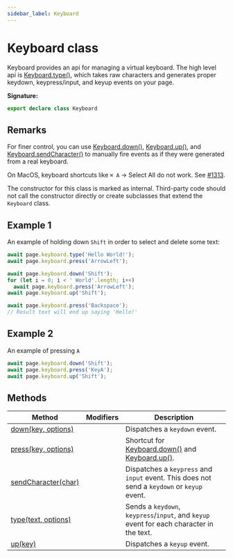 ```yaml
---
sidebar_label: Keyboard
---
```

# Keyboard class

Keyboard provides an api for managing a virtual keyboard. The high level api is [Keyboard.type()](./puppeteer.keyboard.type.md), which takes raw characters and generates proper keydown, keypress/input, and keyup events on your page.

**Signature:**

```typescript
export declare class Keyboard 
```

## Remarks

For finer control, you can use [Keyboard.down()](./puppeteer.keyboard.down.md), [Keyboard.up()](./puppeteer.keyboard.up.md), and [Keyboard.sendCharacter()](./puppeteer.keyboard.sendcharacter.md) to manually fire events as if they were generated from a real keyboard.

On MacOS, keyboard shortcuts like `⌘ A` -&gt; Select All do not work. See [\#1313](https://github.com/puppeteer/puppeteer/issues/1313).

The constructor for this class is marked as internal. Third-party code should not call the constructor directly or create subclasses that extend the `Keyboard` class.

## Example 1

An example of holding down `Shift` in order to select and delete some text:

```ts
await page.keyboard.type('Hello World!');
await page.keyboard.press('ArrowLeft');

await page.keyboard.down('Shift');
for (let i = 0; i < ' World'.length; i++)
  await page.keyboard.press('ArrowLeft');
await page.keyboard.up('Shift');

await page.keyboard.press('Backspace');
// Result text will end up saying 'Hello!'
```

## Example 2

An example of pressing `A`

```ts
await page.keyboard.down('Shift');
await page.keyboard.press('KeyA');
await page.keyboard.up('Shift');
```

## Methods

|  Method | Modifiers | Description |
|  --- | --- | --- |
|  [down(key, options)](./puppeteer.keyboard.down.md) |  | Dispatches a <code>keydown</code> event. |
|  [press(key, options)](./puppeteer.keyboard.press.md) |  | Shortcut for [Keyboard.down()](./puppeteer.keyboard.down.md) and [Keyboard.up()](./puppeteer.keyboard.up.md). |
|  [sendCharacter(char)](./puppeteer.keyboard.sendcharacter.md) |  | Dispatches a <code>keypress</code> and <code>input</code> event. This does not send a <code>keydown</code> or <code>keyup</code> event. |
|  [type(text, options)](./puppeteer.keyboard.type.md) |  | Sends a <code>keydown</code>, <code>keypress</code>/<code>input</code>, and <code>keyup</code> event for each character in the text. |
|  [up(key)](./puppeteer.keyboard.up.md) |  | Dispatches a <code>keyup</code> event. |

